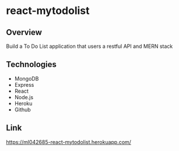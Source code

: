 # react-mytodolist

## Overview
Build a To Do List application that users a restful API and MERN stack

## Technologies
* MongoDB
* Express
* React
* Node.js
* Heroku
* Github 

## Link
https://ml042685-react-mytodolist.herokuapp.com/
